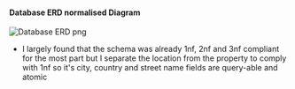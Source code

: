 #### Database ERD normalised Diagram
![Database ERD png](airbnb_database_normalized_png.png)

- I largely found that the schema was already 1nf, 2nf and 3nf compliant for the most part
but I separate the location from the property to comply with 1nf so it's city, country and
street name fields are query-able and atomic
